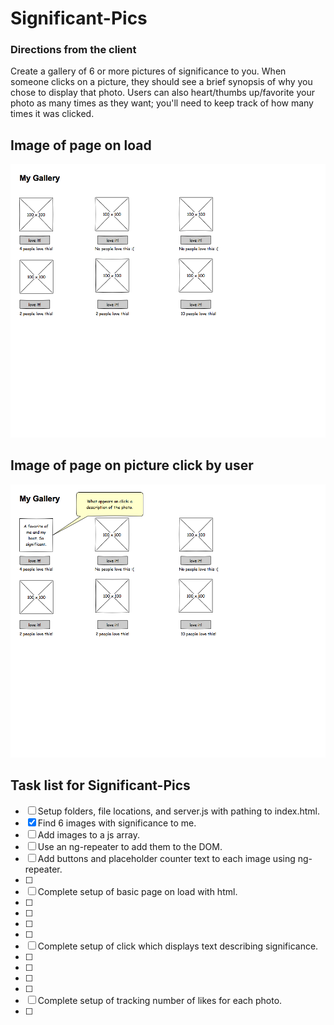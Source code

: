 # Significant-Pics

### Directions from the client

Create a gallery of 6 or more pictures of significance to you. When someone clicks on a picture, they should see a brief synopsis of why you chose to display that photo. Users can also heart/thumbs up/favorite your photo as many times as they want; you'll need to keep track of how many times it was clicked.

## Image of page on load

![Image of page on load](refs/page_load.png)

## Image of page on picture click by user

![Image of page on picture click](refs/image_click.png)

## Task list for Significant-Pics

- [ ] Setup folders, file locations, and server.js with pathing to index.html.
- [x] Find 6 images with significance to me.
- [ ] Add images to a js array.
- [ ] Use an ng-repeater to add them to the DOM.
- [ ] Add buttons and placeholder counter text to each image using ng-repeater.
- [ ]
- [ ] Complete setup of basic page on load with html.
- [ ]
- [ ]
- [ ]
- [ ]
- [ ] Complete setup of click which displays text describing significance.
- [ ]
- [ ]
- [ ]
- [ ]
- [ ] Complete setup of tracking number of likes for each photo.
- [ ]  

